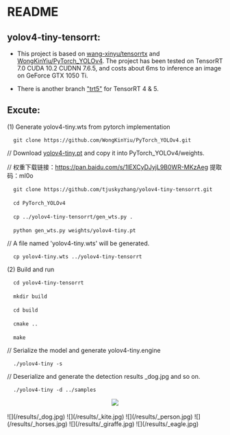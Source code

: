 # README

## yolov4-tiny-tensorrt:
* This project is based on [wang-xinyu/tensorrtx](https://github.com/wang-xinyu/tensorrtx) and [WongKinYiu/PyTorch_YOLOv4](https://github.com/WongKinYiu/PyTorch_YOLOv4/tree/master). The project has been tested on TensorRT 7.0 CUDA 10.2 CUDNN 7.6.5, and costs about 6ms to inference an image on GeForce GTX 1050 Ti.

* There is another branch ["trt5"](https://github.com/tjuskyzhang/yolov4-tiny-tensorrt/tree/trt5) for TensorRT 4 & 5.

## Excute:

(1) Generate yolov4-tiny.wts from pytorch implementation

```
  git clone https://github.com/WongKinYiu/PyTorch_YOLOv4.git
```

// Download [yolov4-tiny.pt](https://drive.google.com/file/d/1aQKcCvTAl1uOWzzHVE9Z8Ixgikc3AuYQ/view?usp=sharing) and copy it into PyTorch_YOLOv4/weights.

// 权重下载链接：https://pan.baidu.com/s/1lEXCyDJyjL9B0WR-MKzAeg 提取码：ml0o 

```
  git clone https://github.com/tjuskyzhang/yolov4-tiny-tensorrt.git

  cd PyTorch_YOLOv4

  cp ../yolov4-tiny-tensorrt/gen_wts.py .

  python gen_wts.py weights/yolov4-tiny.pt
```
// A file named 'yolov4-tiny.wts' will be generated.

```
  cp yolov4-tiny.wts ../yolov4-tiny-tensorrt
```

(2) Build and run

```
  cd yolov4-tiny-tensorrt

  mkdir build

  cd build

  cmake ..

  make
```
// Serialize the model and generate yolov4-tiny.engine
```
  ./yolov4-tiny -s
```

// Deserialize and generate the detection results _dog.jpg and so on.

```
  ./yolov4-tiny -d ../samples
```
<p align="center">
<img src="https://github.com/tjuskyzhang/yolov4-tiny-tensorrt/results/_bus.jpg">
</p>
![](/results/_dog.jpg)
![](/results/_kite.jpg)
![](/results/_person.jpg)
![](/results/_horses.jpg)
![](/results/_giraffe.jpg)
![](/results/_eagle.jpg)
